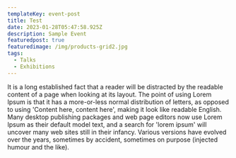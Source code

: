 ```yaml
---
templateKey: event-post
title: Test
date: 2023-01-28T05:47:58.925Z
description: Sample Event
featuredpost: true
featuredimage: /img/products-grid2.jpg
tags:
  - Talks
  - Exhibitions
---
```

It is a long established fact that a reader will be distracted by the readable content of a page when looking at its layout. The point of using Lorem Ipsum is that it has a more-or-less normal distribution of letters, as opposed to using 'Content here, content here', making it look like readable English. Many desktop publishing packages and web page editors now use Lorem Ipsum as their default model text, and a search for 'lorem ipsum' will uncover many web sites still in their infancy. Various versions have evolved over the years, sometimes by accident, sometimes on purpose (injected humour and the like).
